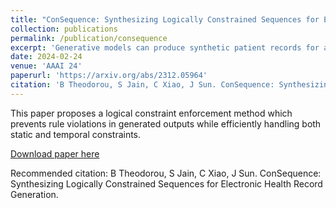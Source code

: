 ```yaml
---
title: "ConSequence: Synthesizing Logically Constrained Sequences for Electronic Health Record Generation"
collection: publications
permalink: /publication/consequence
excerpt: 'Generative models can produce synthetic patient records for analytical tasks when real data is unavailable or limited. However, current methods struggle with adhering to domain-specific knowledge and removing invalid data. We present ConSequence, an effective approach to integrating domain knowledge into sequential generative neural network outputs. Our rule-based formulation includes temporal aggregation and antecedent evaluation modules, ensured by an efficient matrix multiplication formulation, to satisfy hard and soft logical constraints across time steps. Existing constraint methods often fail to guarantee constraint satisfaction, lack the ability to handle temporal constraints, and hinder the learning and computational efficiency of the model. In contrast, our approach efficiently handles all types of constraints with guaranteed logical coherence. We demonstrate ConSequence's effectiveness in generating electronic health records, outperforming competitors in achieving complete temporal and spatial constraint satisfaction without compromising runtime performance or generative quality. Specifically, ConSequence successfully prevents all rule violations while improving the model quality in reducing its test perplexity by 5% and incurring less than a 13% slowdown in generation speed compared to an unconstrained model.'
date: 2024-02-24
venue: 'AAAI 24'
paperurl: 'https://arxiv.org/abs/2312.05964'
citation: 'B Theodorou, S Jain, C Xiao, J Sun. ConSequence: Synthesizing Logically Constrained Sequences for Electronic Health Record Generation.'
---
```

This paper proposes a logical constraint enforcement method which prevents rule violations in generated outputs while efficiently handling both static and temporal constraints.

[Download paper here](https://arxiv.org/abs/2312.05964)

Recommended citation: B Theodorou, S Jain, C Xiao, J Sun. ConSequence: Synthesizing Logically Constrained Sequences for Electronic Health Record Generation. 